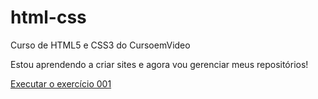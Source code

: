 # html-css
 Curso de HTML5 e CSS3 do CursoemVideo

 Estou aprendendo a criar sites e agora vou gerenciar meus repositórios! 

 <a href="https://odairreisoliveira.github.io/html-css/exercicios/ex001/index.html">Executar o exercício 001</a>
